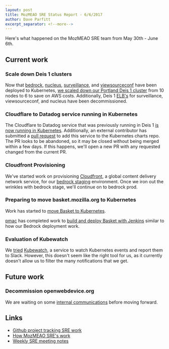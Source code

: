 ```yaml
---
layout: post
title: MozMEAO SRE Status Report - 6/6/2017
author: Dave Parfitt
excerpt_separator: <!--more-->
---
```


Here's what happened on the MozMEAO SRE team from May 30th - June 6th.

<!--more-->

## Current work

### Scale down Deis 1 clusters

Now that [bedrock](https://github.com/mozmar/infra/issues/178), [nucleus](https://github.com/mozmar/infra/issues/184), [surveillance](https://github.com/mozmar/infra/issues/269), and [viewsourceconf](https://github.com/mozmar/infra/issues/20) have been deployed to Kubernetes, [we scaled down our Portland Deis 1 cluster](https://github.com/mozmar/infra/issues/268) from 10 nodes to 6 to save on AWS costs. Additionally, Deis 1 [ELB's](https://aws.amazon.com/elasticloadbalancing/) for surveillance, viewsourceconf, and nucleus have been decommissioned.

### Cloudflare to Datadog service running in Kubernetes

The Cloudflare to Datadog service that was previously running in Deis 1 [is now running in Kubernetes](https://github.com/mozmar/infra/issues/122). Additionally, an external contributor has submitted a [pull request](https://github.com/kubernetes/charts/pull/780) to add this service to the Kubernetes charts repo. The PR looks to be abandoned, so it may be closed without being merged within a few days. If this happens, we'll open a new PR with any requested changed from the current PR.

### Cloudfront Provisioning

We've started work on provisioning [Cloudfront](https://aws.amazon.com/cloudfront/), a global content delivery network service, for our [bedrock staging](https://github.com/mozilla/bedrock) environment. 
Once we iron out the wrinkles with bedrock stage, we'll continue on to bedrock prod.

### Preparing to move basket.mozilla.org to Kubernetes

Work has started to [move Basket to Kubernetes](https://github.com/mozmar/infra/issues/179).

[pmac](https://github.com/pmac) has completed work to [build and deploy Basket with Jenkins](https://github.com/mozmar/basket/pull/22) similar to how our Bedrock deployment work.

### Evaluation of Kubewatch

We [tried](https://github.com/mozmar/infra/issues/278) [Kubewatch](https://github.com/skippbox/kubewatch), a service to watch Kubernetes events and report them to Slack. However, this doesn't seem like the right tool for us, as it currently doesn't allow us to filter the many notifications that we get.

## Future work

### Decommission openwebdevice.org

We are waiting on some [internal communications](https://github.com/mozmar/infra/issues/205) before moving forward.

## Links

- [Github project tracking SRE work](https://github.com/mozmar/infra/projects/2)
- [How MozMEAO SRE's work](https://github.com/mozmar/infra/blob/master/docs/how_we_work.md)
- [Weekly SRE meeting notes](https://goo.gl/WuhP0Y)